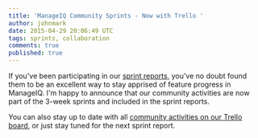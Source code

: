 ```yaml
---
title: 'ManageIQ Community Sprints - Now with Trello '
author: johnmark
date: 2015-04-29 20:06:49 UTC
tags: sprints, collaboration
comments: true
published: true
---
```


If you've been participating in our [sprint reports](/blog/2015/03/sprint-21-report-march-31-2015/), you've no doubt found them to be an excellent way to stay apprised of feature progress in ManageIQ. I'm happy to announce that our community activities are now part of the 3-week sprints and included in the sprint reports. 

You can also stay up to date with all [community activities on our Trello board](https://trello.com/b/sogANZVl/manageiq-org-community), or just stay tuned for the next sprint report. 



